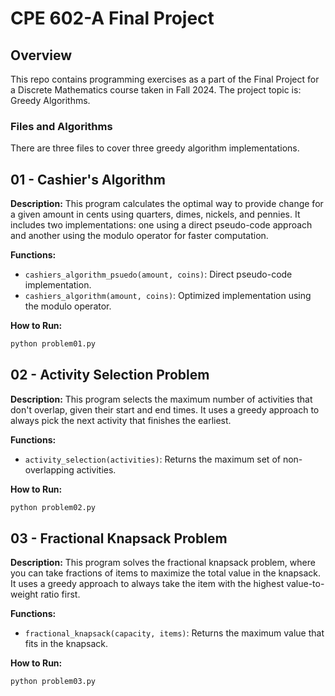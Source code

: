 # CPE 602-A Final Project

## Overview

This repo contains programming exercises as a part of the Final Project for a Discrete Mathematics course taken in Fall 2024. The project topic is: Greedy Algorithms.

### Files and Algorithms

There are three files to cover three greedy algorithm implementations.

## 01 - Cashier's Algorithm

**Description:** This program calculates the optimal way to provide change for a given amount in cents using quarters, dimes, nickels, and pennies. It includes two implementations: one using a direct pseudo-code approach and another using the modulo operator for faster computation.

**Functions:**

- `cashiers_algorithm_psuedo(amount, coins)`: Direct pseudo-code implementation.
- `cashiers_algorithm(amount, coins)`: Optimized implementation using the modulo operator.

**How to Run:**

```sh
python problem01.py
```

## 02 - Activity Selection Problem

**Description:** This program selects the maximum number of activities that don't overlap, given their start and end times. It uses a greedy approach to always pick the next activity that finishes the earliest.

**Functions:**

- `activity_selection(activities)`: Returns the maximum set of non-overlapping activities.

**How to Run:**

```sh
python problem02.py
```

## 03 - Fractional Knapsack Problem

**Description:** This program solves the fractional knapsack problem, where you can take fractions of items to maximize the total value in the knapsack. It uses a greedy approach to always take the item with the highest value-to-weight ratio first.

**Functions:**

- `fractional_knapsack(capacity, items)`: Returns the maximum value that fits in the knapsack.

**How to Run:**

```sh
python problem03.py
```
